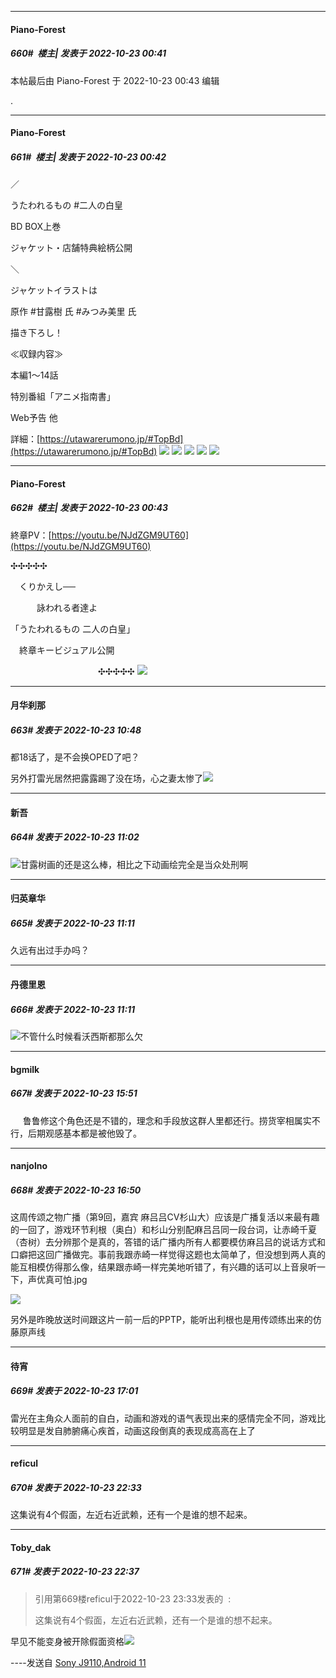 

*****

####  Piano-Forest  
##### 660#         楼主| 发表于 2022-10-23 00:41

 本帖最后由 Piano-Forest 于 2022-10-23 00:43 编辑 

.



*****

####  Piano-Forest  
##### 661#         楼主| 发表于 2022-10-23 00:42

／

うたわれるもの #二人の白皇

BD BOX上巻

ジャケット・店舗特典絵柄公開

＼

ジャケットイラストは

原作 #甘露樹 氏 #みつみ美里 氏

描き下ろし！

≪収録内容≫

本編1～14話

特別番組「アニメ指南書」

Web予告 他

詳細：[https://utawarerumono.jp/#TopBd](https://utawarerumono.jp/#TopBd)
<img src="https://p.sda1.dev/7/faa383deeae604f5666d7b59e932405f/BD-BOX上巻ジャケット写真_resize.jpg" referrerpolicy="no-referrer">
<img src="https://p.sda1.dev/7/9c44630689315815241f0504bd630b70/20221023_003640.jpg" referrerpolicy="no-referrer">
<img src="https://p.sda1.dev/7/f734a2134ba7dc91c1b99e9e46842f49/アニメイト_描き下ろしB2タペストリー告知用-scaled.jpg" referrerpolicy="no-referrer">
<img src="https://p.sda1.dev/7/04b127604f2ee5e45953dd39fe290fd7/とらのあな_描き下ろしB2タペストリー告知用.jpg" referrerpolicy="no-referrer">
<img src="https://p.sda1.dev/7/d7d79e7574016df1b4516d8ed6c09684/キンクリ堂_描き下ろしA5アクリルプレート告知用.jpg" referrerpolicy="no-referrer">

*****

####  Piano-Forest  
##### 662#         楼主| 发表于 2022-10-23 00:43

終章PV：[https://youtu.be/NJdZGM9UT60](https://youtu.be/NJdZGM9UT60)

✣✣✣✣✣

　くりかえし──

　　　詠われる者達よ

「うたわれるもの 二人の白皇」

　終章キービジュアル公開

　　　　　　　　　　✣✣✣✣✣
<img src="https://p.sda1.dev/7/d1de4f121044df6dcbe9d58180274527/20221023_003422.jpg" referrerpolicy="no-referrer">



*****

####  月华刹那  
##### 663#       发表于 2022-10-23 10:48

都18话了，是不会换OPED了吧？

另外打雷光居然把露露踢了没在场，心之妻太惨了<img src="https://static.saraba1st.com/image/smiley/face2017/125.png" referrerpolicy="no-referrer">



*****

####  新吾  
##### 664#       发表于 2022-10-23 11:02

<img src="https://static.saraba1st.com/image/smiley/face2017/077.png" referrerpolicy="no-referrer">甘露树画的还是这么棒，相比之下动画绘完全是当众处刑啊

*****

####  归英章华  
##### 665#       发表于 2022-10-23 11:11

久远有出过手办吗？

*****

####  丹德里恩  
##### 666#       发表于 2022-10-23 11:11

<img src="https://static.saraba1st.com/image/smiley/face2017/067.png" referrerpolicy="no-referrer">不管什么时候看沃西斯都那么欠



*****

####  bgmilk  
##### 667#       发表于 2022-10-23 15:51

     鲁鲁修这个角色还是不错的，理念和手段放这群人里都还行。捞货宰相属实不行，后期观感基本都是被他毁了。



*****

####  nanjolno  
##### 668#       发表于 2022-10-23 16:50

这周传颂之物广播（第9回，嘉宾 麻吕吕CV杉山大）应该是广播复活以来最有趣的一回了，游戏环节利根（奥白）和杉山分别配麻吕吕同一段台词，让赤崎千夏（杏树）去分辨那个是真的，答错的话广播内所有人都要模仿麻吕吕的说话方式和口癖把这回广播做完。事前我跟赤崎一样觉得这题也太简单了，但没想到两人真的能互相模仿得那么像，结果跟赤崎一样完美地听错了，有兴趣的话可以上音泉听一下，声优真可怕.jpg

<img src="https://tc2.wfhtony.space/images/2022/10/23/5d8befe4ae43d5c329d699f1afc5a270.png" referrerpolicy="no-referrer">

另外是昨晚放送时间跟这片一前一后的PPTP，能听出利根也是用传颂练出来的仿藤原声线



*****

####  待宵  
##### 669#       发表于 2022-10-23 17:01

雷光在主角众人面前的自白，动画和游戏的语气表现出来的感情完全不同，游戏比较明显是发自肺腑痛心疾首，动画这段倒真的表现成高高在上了



*****

####  reficul  
##### 670#       发表于 2022-10-23 22:33

这集说有4个假面，左近右近武赖，还有一个是谁的想不起来。

*****

####  Toby_dak  
##### 671#       发表于 2022-10-23 22:37

<blockquote>引用第669楼reficul于2022-10-23 23:33发表的  :

这集说有4个假面，左近右近武赖，还有一个是谁的想不起来。</blockquote>
早见不能变身被开除假面资格<img src="https://static.saraba1st.com/image/smiley/face2017/068.png" referrerpolicy="no-referrer">

----发送自 [Sony J9110,Android 11](http://stage1.5j4m.com/?1.37)

